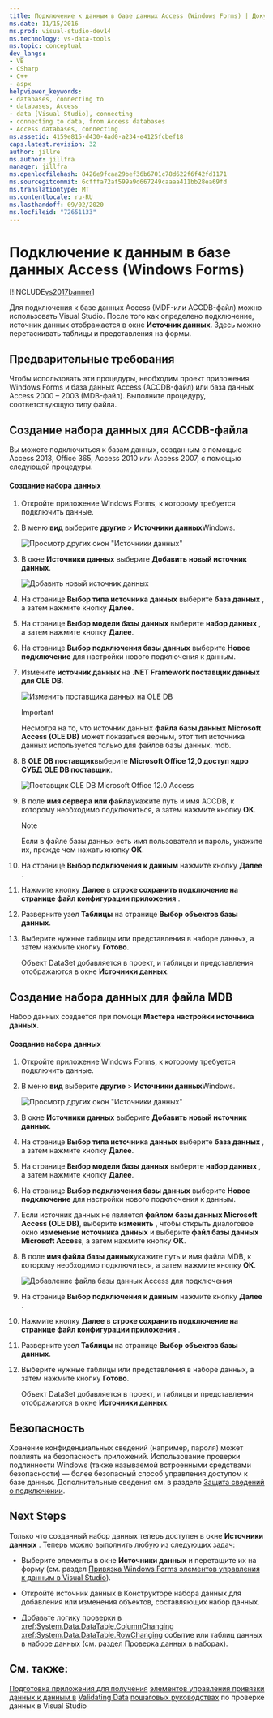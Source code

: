 ```yaml
---
title: Подключение к данным в базе данных Access (Windows Forms) | Документация Майкрософт
ms.date: 11/15/2016
ms.prod: visual-studio-dev14
ms.technology: vs-data-tools
ms.topic: conceptual
dev_langs:
- VB
- CSharp
- C++
- aspx
helpviewer_keywords:
- databases, connecting to
- databases, Access
- data [Visual Studio], connecting
- connecting to data, from Access databases
- Access databases, connecting
ms.assetid: 4159e815-d430-4ad0-a234-e4125fcbef18
caps.latest.revision: 32
author: jillre
ms.author: jillfra
manager: jillfra
ms.openlocfilehash: 8426e9fcaa29bef36b6701c78d622f6f42fd1171
ms.sourcegitcommit: 6cfffa72af599a9d667249caaaa411bb28ea69fd
ms.translationtype: MT
ms.contentlocale: ru-RU
ms.lasthandoff: 09/02/2020
ms.locfileid: "72651133"
---
```

# <a name="connect-to-data-in-an-access-database-windows-forms"></a>Подключение к данным в базе данных Access (Windows Forms)
[!INCLUDE[vs2017banner](../includes/vs2017banner.md)]

Для подключения к базе данных Access (MDF-или ACCDB-файл) можно использовать Visual Studio. После того как определено подключение, источник данных отображается в окне **Источник данных**. Здесь можно перетаскивать таблицы и представления на формы.

## <a name="prerequisites"></a>Предварительные требования
 Чтобы использовать эти процедуры, необходим проект приложения Windows Forms и база данных Access (ACCDB-файл) или база данных Access 2000 – 2003 (MDB-файл). Выполните процедуру, соответствующую типу файла.

## <a name="creating-the-dataset-for-an-accdb-file"></a>Создание набора данных для ACCDB-файла
 Вы можете подключиться к базам данных, созданным с помощью Access 2013, Office 365, Access 2010 или Access 2007, с помощью следующей процедуры.

#### <a name="to-create-the-dataset"></a>Создание набора данных

1. Откройте приложение Windows Forms, к которому требуется подключить данные.

2. В меню **вид** выберите **другие**  >  **Источники данных**Windows.

     ![Просмотр других окон "Источники данных"](../data-tools/media/viewdatasources.png "виевдатасаурцес")

3. В окне **Источники данных** выберите **Добавить новый источник данных**.

     ![Добавить новый источник данных](../data-tools/media/dataaddnewdatasource.png "датааддневдатасаурце")

4. На странице **Выбор типа источника данных** выберите **база данных** , а затем нажмите кнопку **Далее**.

5. На странице **Выбор модели базы данных** выберите **набор данных** , а затем нажмите кнопку **Далее**.

6. На странице **Выбор подключения базы данных** выберите **Новое подключение** для настройки нового подключения к данным.

7. Измените **источник данных** на **.NET Framework поставщик данных для OLE DB**.

     ![Изменить поставщика данных на OLE DB](../data-tools/media/datachangedatasourceoledb.png "датачанжедатасаурцеоледб")

    > [!IMPORTANT]
    > Несмотря на то, что источник данных **файла базы данных Microsoft Access (OLE DB)** может показаться верным, этот тип источника данных используется только для файлов базы данных. mdb.

8. В **OLE DB поставщик**выберите **Microsoft Office 12,0 доступ ядро СУБД OLE DB поставщик**.

     ![Поставщик OLE DB Microsoft Office 12.0 Access](../data-tools/media/dataoledbprovideroffice12access.png "dataOLEDBProviderOffice12Access")

9. В поле **имя сервера или файла**укажите путь и имя ACCDB, к которому необходимо подключиться, а затем нажмите кнопку **ОК**.

    > [!NOTE]
    > Если в файле базы данных есть имя пользователя и пароль, укажите их, прежде чем нажать кнопку **ОК**.

10. На странице **Выбор подключения к данным** нажмите кнопку **Далее** .

11. Нажмите кнопку **Далее** в **строке сохранить подключение на странице файл конфигурации приложения** .

12. Разверните узел **Таблицы** на странице **Выбор объектов базы данных**.

13. Выберите нужные таблицы или представления в наборе данных, а затем нажмите кнопку **Готово**.

     Объект DataSet добавляется в проект, и таблицы и представления отображаются в окне **Источники данных**.

## <a name="creating-the-dataset-for-an-mdb-file"></a>Создание набора данных для файла MDB
 Набор данных создается при помощи **Мастера настройки источника данных**.

#### <a name="to-create-the-dataset"></a>Создание набора данных

1. Откройте приложение Windows Forms, к которому требуется подключить данные.

2. В меню **вид** выберите **другие**  >  **Источники данных**Windows.

     ![Просмотр других окон "Источники данных"](../data-tools/media/viewdatasources.png "виевдатасаурцес")

3. В окне **Источники данных** выберите **Добавить новый источник данных**.

4. На странице **Выбор типа источника данных** выберите **база данных** , а затем нажмите кнопку **Далее**.

5. На странице **Выбор модели базы данных** выберите **набор данных** , а затем нажмите кнопку **Далее**.

6. На странице **Выбор подключения базы данных** выберите **Новое подключение** для настройки нового подключения к данным.

7. Если источник данных не является **файлом базы данных Microsoft Access (OLE DB)**, выберите **изменить** , чтобы открыть диалоговое окно **изменение источника данных** и выберите **файл базы данных Microsoft Access**, а затем нажмите кнопку **ОК**.

8. В поле **имя файла базы данных**укажите путь и имя файла MDB, к которому необходимо подключиться, а затем нажмите кнопку **ОК**.

     ![Добавление файла базы данных Access для подключения](../data-tools/media/dataaddconnectionaccessmdb.png "датааддконнектионакцессмдб")

9. На странице **Выбор подключения к данным** нажмите кнопку **Далее** .

10. Нажмите кнопку **Далее** в **строке сохранить подключение на странице файл конфигурации приложения** .

11. Разверните узел **Таблицы** на странице **Выбор объектов базы данных**.

12. Выберите нужные таблицы или представления в наборе данных, а затем нажмите кнопку **Готово**.

     Объект DataSet добавляется в проект, и таблицы и представления отображаются в окне **Источники данных**.

## <a name="security"></a>Безопасность
 Хранение конфиденциальных сведений (например, пароля) может повлиять на безопасность приложений. Использование проверки подлинности Windows (также называемой встроенными средствами безопасности) — более безопасный способ управления доступом к базе данных. Дополнительные сведения см. в разделе [Защита сведений о подключении](https://msdn.microsoft.com/library/1471f580-bcd4-4046-bdaf-d2541ecda2f4).

## <a name="next-steps"></a>Next Steps
 Только что созданный набор данных теперь доступен в окне **Источники данных** . Теперь можно выполнить любую из следующих задач:

- Выберите элементы в окне **Источники данных** и перетащите их на форму (см. раздел [Привязка Windows Forms элементов управления к данным в Visual Studio](../data-tools/bind-windows-forms-controls-to-data-in-visual-studio.md)).

- Откройте источник данных в Конструкторе набора данных для добавления или изменения объектов, составляющих набор данных.

- Добавьте логику проверки в <xref:System.Data.DataTable.ColumnChanging> <xref:System.Data.DataTable.RowChanging> событие или таблиц данных в наборе данных (см. раздел [Проверка данных в наборах](../data-tools/validate-data-in-datasets.md)).

## <a name="see-also"></a>См. также:

 [Подготовка приложения для получения](https://msdn.microsoft.com/library/c17bdb7e-c234-4f2f-9582-5e55c27356ad) [элементов управления привязки данных к данным в](../data-tools/bind-controls-to-data-in-visual-studio.md) [Validating Data](https://msdn.microsoft.com/library/b3a9ee4e-5d4d-4411-9c56-c811f2b4ee7e) [пошаговых руководствах](https://msdn.microsoft.com/library/15a88fb8-3bee-4962-914d-7a1f8bd40ec4) по проверке данных в Visual Studio